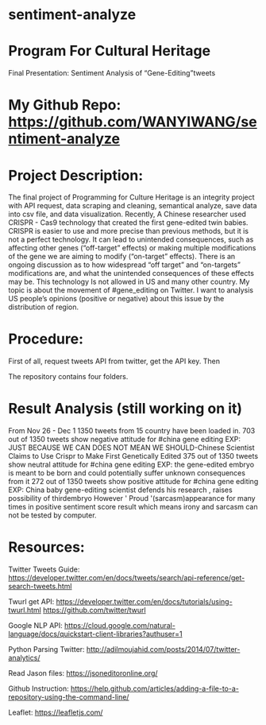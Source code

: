 # sentiment-analyze
# Program For Cultural Heritage
Final Presentation: Sentiment Analysis of “Gene-Editing”tweets 
# My Github Repo: https://github.com/WANYIWANG/sentiment-analyze

# Project Description:
The final project of Programming for Culture Heritage is an integrity project with API request, data scraping and cleaning, semantical analyze, save data into csv file, and data visualization. 
Recently, A Chinese researcher used CRISPR - Cas9 technology that created the first gene-edited twin babies.
CRISPR is easier to use and more precise than previous methods, but it is not a perfect technology. It can lead to unintended consequences, such as affecting other genes (“off-target” effects) or making multiple modifications of the gene we are aiming to modify (“on-target” effects). There is an ongoing discussion as to how widespread “off target” and “on-targets” modifications are, and what the unintended consequences of these effects may be.
This technology Is not allowed in US and many other country. 
My topic is about the movement of #gene_editing on Twitter. I want to analysis US people’s opinions (positive or negative) about this issue by the distribution of region. 

# Procedure:
First of all, request tweets API from twitter, get the API key. Then 

The repository contains four folders.

# Result Analysis (still working on it)
From Nov 26 - Dec 1
1350 tweets from 15 country have been loaded in. 
703 out of 1350 tweets show negative attitude for #china gene editing 
EXP: JUST BECAUSE WE CAN DOES NOT MEAN WE SHOULD-Chinese Scientist Claims to Use Crispr to Make First Genetically Edited
375 out of 1350 tweets show neutral attitude for #china gene editing
EXP: the gene-edited embryo is meant to be born and could potentially suffer unknown consequences from it
272 out of 1350 tweets show positive attitude for #china gene editing
EXP: China baby gene-editing scientist defends his research , raises possibility of thirdembryo
However ' Proud '(sarcasm)appearance for many times in positive sentiment score result which means irony and sarcasm can not be tested by computer.  


# Resources:
Twitter Tweets Guide: https://developer.twitter.com/en/docs/tweets/search/api-reference/get-search-tweets.html

Twurl get API: https://developer.twitter.com/en/docs/tutorials/using-twurl.html
https://github.com/twitter/twurl

Google NLP API: https://cloud.google.com/natural-language/docs/quickstart-client-libraries?authuser=1

Python Parsing Twitter: http://adilmoujahid.com/posts/2014/07/twitter-analytics/

Read Jason files: https://jsoneditoronline.org/

Github Instruction: https://help.github.com/articles/adding-a-file-to-a-repository-using-the-command-line/

Leaflet: https://leafletjs.com/



